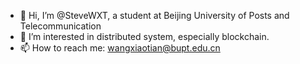 - 👋 Hi, I’m @SteveWXT, a student at Beijing University of Posts and Telecommunication
- 👀 I’m interested in distributed system, especially blockchain.
- 📫 How to reach me: wangxiaotian@bupt.edu.cn

<!---
SteveWXT/SteveWXT is a ✨ special ✨ repository because its `README.md` (this file) appears on your GitHub profile.
You can click the Preview link to take a look at your changes.
--->
